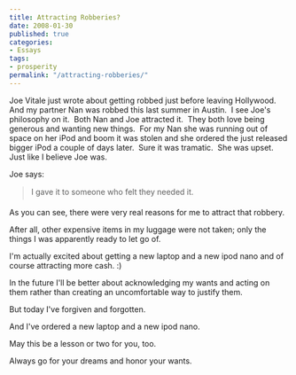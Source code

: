 ```yaml
---
title: Attracting Robberies?
date: 2008-01-30
published: true
categories:
- Essays
tags: 
- prosperity
permalink: "/attracting-robberies/"
---
```

Joe Vitale just wrote about getting robbed just before leaving Hollywood.  And my partner Nan was robbed this last summer in Austin.  I see Joe's philosophy on it.  Both Nan and Joe attracted it.  They both love being generous and wanting new things.  For my Nan she was running out of space on her iPod and boom it was stolen and she ordered the just released bigger iPod a couple of days later.  Sure it was tramatic.  She was upset.  Just like I believe Joe was.

Joe says:
>I gave it to someone who felt they needed it.

As you can see, there were very real reasons for me to attract that robbery.

After all, other expensive items in my luggage were not taken; only the things I was apparently ready to let go of.

I'm actually excited about getting a new laptop and a new ipod nano and of course attracting more cash. :)

In the future I'll be better about acknowledging my wants and acting on them rather than creating an uncomfortable way to justify them.

But today I've forgiven and forgotten.

And I've ordered a new laptop and a new ipod nano.

May this be a lesson or two for you, too.

Always go for your dreams and honor your wants.
